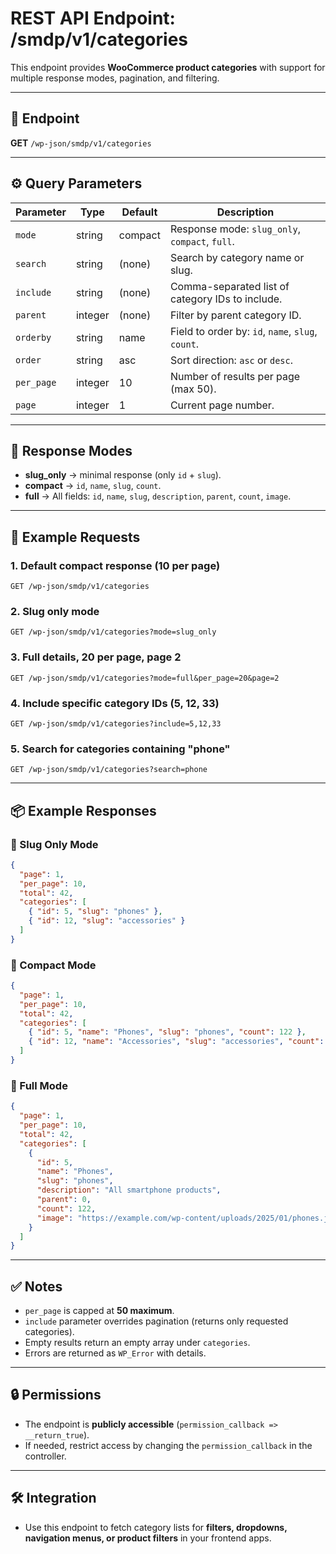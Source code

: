 # REST API Endpoint: /smdp/v1/categories

This endpoint provides **WooCommerce product categories** with support for multiple response modes, pagination, and filtering.

---

## 📌 Endpoint

**GET** `/wp-json/smdp/v1/categories`

---

## ⚙️ Query Parameters

| Parameter  | Type    | Default | Description                                       |
| ---------- | ------- | ------- | ------------------------------------------------- |
| `mode`     | string  | compact | Response mode: `slug_only`, `compact`, `full`.    |
| `search`   | string  | (none)  | Search by category name or slug.                  |
| `include`  | string  | (none)  | Comma-separated list of category IDs to include.  |
| `parent`   | integer | (none)  | Filter by parent category ID.                     |
| `orderby`  | string  | name    | Field to order by: `id`, `name`, `slug`, `count`. |
| `order`    | string  | asc     | Sort direction: `asc` or `desc`.                  |
| `per_page` | integer | 10      | Number of results per page (max 50).              |
| `page`     | integer | 1       | Current page number.                              |

---

## 🔄 Response Modes

- **slug_only** → minimal response (only `id` + `slug`).
- **compact** → `id`, `name`, `slug`, `count`.
- **full** → All fields: `id`, `name`, `slug`, `description`, `parent`, `count`, `image`.

---

## 📂 Example Requests

### 1. Default compact response (10 per page)

```http
GET /wp-json/smdp/v1/categories
```

### 2. Slug only mode

```http
GET /wp-json/smdp/v1/categories?mode=slug_only
```

### 3. Full details, 20 per page, page 2

```http
GET /wp-json/smdp/v1/categories?mode=full&per_page=20&page=2
```

### 4. Include specific category IDs (5, 12, 33)

```http
GET /wp-json/smdp/v1/categories?include=5,12,33
```

### 5. Search for categories containing "phone"

```http
GET /wp-json/smdp/v1/categories?search=phone
```

---

## 📦 Example Responses

### 🔹 Slug Only Mode

```json
{
  "page": 1,
  "per_page": 10,
  "total": 42,
  "categories": [
    { "id": 5, "slug": "phones" },
    { "id": 12, "slug": "accessories" }
  ]
}
```

### 🔹 Compact Mode

```json
{
  "page": 1,
  "per_page": 10,
  "total": 42,
  "categories": [
    { "id": 5, "name": "Phones", "slug": "phones", "count": 122 },
    { "id": 12, "name": "Accessories", "slug": "accessories", "count": 54 }
  ]
}
```

### 🔹 Full Mode

```json
{
  "page": 1,
  "per_page": 10,
  "total": 42,
  "categories": [
    {
      "id": 5,
      "name": "Phones",
      "slug": "phones",
      "description": "All smartphone products",
      "parent": 0,
      "count": 122,
      "image": "https://example.com/wp-content/uploads/2025/01/phones.jpg"
    }
  ]
}
```

---

## ✅ Notes

- `per_page` is capped at **50 maximum**.
- `include` parameter overrides pagination (returns only requested categories).
- Empty results return an empty array under `categories`.
- Errors are returned as `WP_Error` with details.

---

## 🔒 Permissions

- The endpoint is **publicly accessible** (`permission_callback => __return_true`).
- If needed, restrict access by changing the `permission_callback` in the controller.

---

## 🛠️ Integration

- Use this endpoint to fetch category lists for **filters, dropdowns, navigation menus, or product filters** in your frontend apps.
